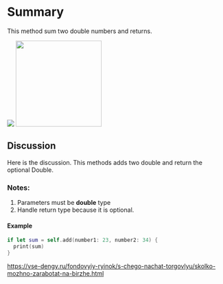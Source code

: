 # Summary #

This method sum two double numbers and returns.

![](https://octodex.github.com/images/yaktocat.png|width=100)
<img src="https://camo.githubusercontent.com/331400aee821efda2e36ee9b3bc8bce93b975109/68747470733a2f2f6779617a6f2e636f6d2f65623563353734316236613961313663363932313730613431613439633835382e706e67" alt="" data-canonical-src="https://gyazo.com/eb5c5741b6a9a16c692170a41a49c858.png" width="200"/>

## Discussion ##
Here is the discussion. This methods adds two double and return the optional Double.

### Notes: ###
1. Parameters must be **double** type
2. Handle return type because it is optional.

#### Example ####
```swift
if let sum = self.add(number1: 23, number2: 34) {
  print(sum)
}
```

https://vse-dengy.ru/fondovyiy-ryinok/s-chego-nachat-torgovlyu/skolko-mozhno-zarabotat-na-birzhe.html
